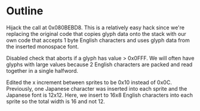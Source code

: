 Outline
=======
Hijack the call at 0x080BEBD8. This is a relatively easy hack since we're
replacing the original code that copies glyph data onto the stack with our own
code that accepts 1 byte English characters and uses glyph data from the
inserted monospace font.

Disabled check that aborts if a glyph has value > 0x0FFF. We will often
have glyphs with large values because 2 English characters are packed and
read together in a single halfword.

Edited the x increment between sprites to be 0x10 instead of 0x0C. Previously,
one Japanese character was inserted into each sprite and the Japanese font is
12x12. Here, we insert to 16x8 English characters into each sprite so the total
width is 16 and not 12.
